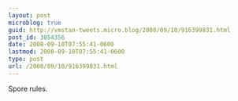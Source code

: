 ```yaml
---
layout: post
microblog: true
guid: http://vmstan-tweets.micro.blog/2008/09/10/916399831.html
post_id: 3054356
date: 2008-09-10T07:55:41-0600
lastmod: 2008-09-10T07:55:41-0600
type: post
url: /2008/09/10/916399831.html
---
```

Spore rules.
